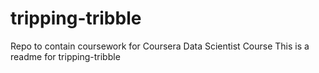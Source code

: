 # tripping-tribble
Repo to contain coursework for Coursera Data Scientist Course
This is a readme for tripping-tribble
